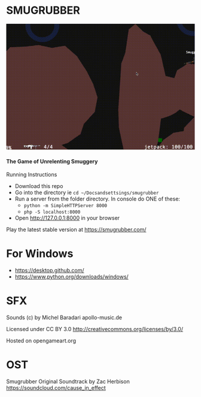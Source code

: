 # SMUGRUBBER
![Alpha Build Screencapture](https://github.com/frigginglorious/smugrubber/raw/master/img/screencap.gif)

#### The Game of Unrelenting Smuggery
Running Instructions
- Download this repo
- Go into the directory ie ```cd ~/Docsandsettsings/smugrubber```
- Run a server from the folder directory. In console do ONE of these:
  -  ``` python -m SimpleHTTPServer 8000 ```
  -  ``` php -S localhost:8000 ```
- Open http://127.0.0.1:8000 in your browser

Play the latest stable version at https://smugrubber.com/

For Windows
===========
* https://desktop.github.com/
* https://www.python.org/downloads/windows/

SFX
===========
Sounds (c) by Michel Baradari apollo-music.de

Licensed under CC BY 3.0 http://creativecommons.org/licenses/by/3.0/

Hosted on opengameart.org

OST
===========
Smugrubber Original Soundtrack by Zac Herbison
https://soundcloud.com/cause_in_effect
